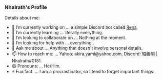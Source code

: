 ### Nhalrath's Profile

<!--
**Nhalrath/Profile** is a ✨ _special_ ✨ repository because its `README.md` (this file) appears on your GitHub profile.
-->

Details about me:

- 🔭 I’m currently working on ... a simple Discord bot called [Rena](https://github.com/Nhalrath/Rena).
- 🌱 I’m currently learning ... literally everything.
- 👯 I’m looking to collaborate on ... Nothing at the moment.
- 🤔 I’m looking for help with ... everything.
- 💬 Ask me about ... Anything that doesn't involve personal details. 
- 📫 How to reach me: ... Yahoo: akira.yami<span><span/>@yahoo.com, Discord: 昭義明 | Nhalrath#0181.
- 😄 Pronouns: ... He/Him.
- ⚡ Fun fact: ... I am a procrastinator, so I tend to forget important things.

